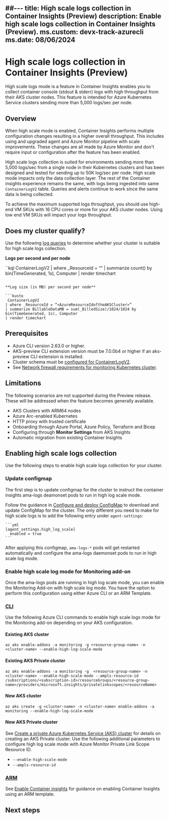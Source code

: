 ##---
title: High scale logs collection in Container Insights (Preview) 
description: Enable high scale logs collection in Container Insights (Preview).
ms.custom: devx-track-azurecli
ms.date: 08/06/2024
---

# High scale logs collection in Container Insights (Preview) 
High scale logs mode is a feature in Container Insights enables you to collect container console (stdout & stderr) logs with high throughput from their AKS cluster nodes. This feature is intended for Azure Kubernetes Service clusters sending more than 5,000 logs/sec per node.

## Overview
When high scale mode is enabled, Container Insights performs multiple configuration changes resulting in a higher overall throughput. This includes using and upgraded agent and Azure Monitor pipeline with scale improvements. These changes are all made by Azure Monitor and don't require input or configuration after the feature has been enabled.   

High scale logs collection is suited for environments sending more than 5,000 logs/sec from a single node in their Kubernetes clusters and has been designed and tested for sending up to 50K log/sec per node.  High scale mode impacts only the data collection layer. The rest of the Container insights experience remains the same, with logs being ingested into same `ContainerLogV2` table. Queries and alerts continue to work since the same data is being collected.

To achieve the maximum supported logs throughput, you should use high-end VM SKUs with 16 CPU cores or more for your AKS cluster nodes. Using low end VM SKUs will impact your logs throughput.  

## Does my cluster qualify?
Use the following [log queries](../logs/log-query-overview.md) to determine whether your cluster is suitable for high scale logs collection. 

**Logs per second and per node**

``kql
ContainerLogV2 
| where _ResourceId = “<AzureResourceIdoftheAKSCluster>” 
| summarize count() by bin(TimeGenerated, 1s), Computer 
| render timechart 
```

**Log size (in MB) per second per node**

```kusto
 ContainerLogV2 
| where _ResourceId = “<AzureResourceIdoftheAKSCluster>” 
| summarize BillableDataMB = sum(_BilledSize)/1024/1024 by bin(TimeGenerated, 1s), Computer 
| render timechart 
```

## Prerequisites 

- Azure CLI version 2.63.0 or higher.
- AKS-preview CLI extension version must be 7.0.0b4 or higher if an aks-preview CLI extension is installed.
- Cluster schema must be [configured for ContainerLogV2](./container-insights-logs-schema.md#enable-the-containerlogv2-schema).
- See [Network firewall requirements for monitoring Kubernetes cluster](./kubernetes-monitoring-firewall.md).

## Limitations 

The following scenarios are not supported during the Preview release. These will be addressed when the feature becomes generally available.

- AKS Clusters with ARM64 nodes 
- Azure Arc-enabled Kubernetes
- HTTP proxy with trusted certificate
- Onboarding through Azure Portal, Azure Policy, Terraform and Bicep 
- Configuring through **Monitor Settings** from AKS Insights  
- Automatic migration from existing Container Insights   

## Enabling high scale logs collection
Use the following steps to enable high scale logs collection for your cluster.

### Update configmap
The first step is to update configmap for the cluster to instruct the container insights ama-logs deamonset pods to run in high log scale mode. 

Follow the guidance in [Configure and deploy ConfigMap](./container-insights-data-collection-configmap.md#configure-and-deploy-configmap) to download and update ConfigMap for the cluster. The only different you need to make for high scale logs is to add the following entry under `agent-settings`: 

    ```yml
    [agent_settings.high_log_scale] 
      enabled = true 
    ```

After applying this configmap, `ama-logs-*` pods will get restarted automatically and configure the ama-logs daemonset pods to run in high scale log mode. 

### Enable high scale log mode for Monitoring add-on
Once the ama-logs pods are running in high log scale mode, you can enable the Monitoring Add-on with high scale log mode. You have the option to perform this configuration using either Azure CLI or an ARM Template.

### [CLI](#tab/cli)
Use the following Azure CLI commands to enable high scale logs mode for the Monitoring add-on depending on your AKS configuration.

#### Existing AKS cluster

```azurecli
az aks enable-addons -a monitoring -g <resource-group-name> -n <cluster-name> --enable-high-log-scale-mode  
```

#### Existing AKS Private cluster

```azurecli
az aks enable-addons -a monitoring -g  <resource-group-name> -n <cluster-name> --enable-high-scale-mode --ampls-resource-id /subscriptions/<subscription-id>/resourceGroups/<resource-group-name>/providers/microsoft.insights/privatelinkscopes/<resourceName> 
```

#### New AKS cluster

```azurecli
az aks create -g <cluster-name> -n <cluster-name> enable-addons -a monitoring --enable-high-log-scale-mode  
```

#### New AKS Private cluster
See [Create a private Azure Kubernetes Service (AKS) cluster](/azure/aks/private-clusters?tabs=azure-portal) for details on creating an AKS Private cluster. Use the following additional parameters to configure high log scale mode with Azure Monitor Private Link Scope Resource ID. 

- `--enable-high-scale-mode`
- `--ampls-resource-id`

### [ARM](#tab/arm)
See [Enable Container insights](./kubernetes-monitoring-enable.md?tabs=arm#enable-container-insights) for guidance on enabling Container Insights using an ARM template.

## Next steps


